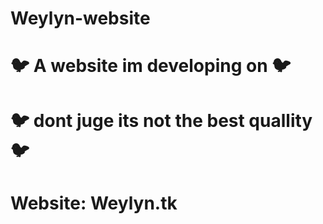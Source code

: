 # Weylyn-website
# 🐦 A website im developing on 🐦
# 🐦 dont juge its not the best quallity  🐦

# Website: Weylyn.tk
